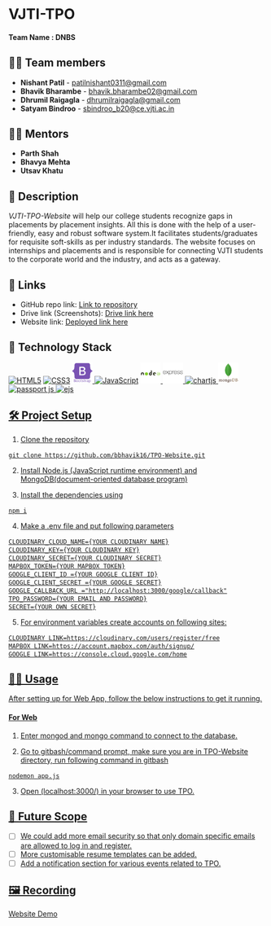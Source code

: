 # **VJTI-TPO**   


#### Team Name : **DNBS**

## 👩‍💻 Team members

- **Nishant Patil** - patilnishant0311@gmail.com
- **Bhavik Bharambe** - bhavik.bharambe02@gmail.com
- **Dhrumil Raigagla** - dhrumilraigagla@gmail.com
- **Satyam Bindroo** - sbindroo_b20@ce.vjti.ac.in

## 👨‍🏫 Mentors

- **Parth Shah**
- **Bhavya Mehta**
- **Utsav Khatu**

## 📝 Description
*VJTI-TPO-Website* will help our college students recognize gaps in placements by placement insights. All this is done with the help of a user-friendly, easy and robust software system.It facilitates students/graduates for requisite soft-skills as per industry standards.
The website focuses on internships and placements and is responsible for connecting VJTI students to the corporate world and the industry, and acts as a gateway.

## 🔗 Links

- GitHub repo link: [Link to repository](https://github.com/bbhavik16/TPO-Website)
- Drive link (Screenshots): [Drive link here](https://drive.google.com/drive/u/1/folders/1wn_DjAUL4LQaKjYjPfloq5pJjEBjiAOJ)
- Website link: [Deployed link here](https://vjti-tpo.herokuapp.com/)

## 🤖 Technology Stack

<a href="https://www.w3.org/TR/html5/" title="HTML5"><img src="https://github.com/get-icon/geticon/raw/master/icons/html-5.svg" alt="HTML5" width="40px" height="40px"></a>
<a href="https://www.w3.org/TR/CSS/" title="CSS3"><img src="https://github.com/get-icon/geticon/raw/master/icons/css-3.svg" alt="CSS3" width="40px" height="40px"></a>
<a href="https://getbootstrap.com" target="_blank"> <img src="https://raw.githubusercontent.com/devicons/devicon/master/icons/bootstrap/bootstrap-plain-wordmark.svg" alt="bootstrap" width="40" height="40"/> </a>
<a href="https://developer.mozilla.org/en-US/docs/Web/JavaScript" title="JavaScript"><img src="https://github.com/get-icon/geticon/raw/master/icons/javascript.svg" alt="JavaScript" width="31px" height="31px"></a>
<a href="https://nodejs.org" target="_blank"> <img src="https://raw.githubusercontent.com/devicons/devicon/master/icons/nodejs/nodejs-original-wordmark.svg" alt="nodejs" width="40" height="40"/>
</a> <a href="https://expressjs.com" target="_blank"> <img src="https://raw.githubusercontent.com/devicons/devicon/master/icons/express/express-original-wordmark.svg" alt="express" width="40" height="40"/>
</a> <a href="https://www.chartjs.org" target="_blank"> <img src="https://www.chartjs.org/media/logo-title.svg" alt="chartjs" width="40" height="40"/>
<a href="https://www.mongodb.com/" target="_blank"> <img src="https://raw.githubusercontent.com/devicons/devicon/master/icons/mongodb/mongodb-original-wordmark.svg" alt="mongodb" width="40" height="40"/>
<a href="http://www.passportjs.org/" target="_blank"> <img src="https://s3-eu-west-1.amazonaws.com/ih-materials/uploads/upload_676b436fcf47e71b1f85cbd8d318a080.png" alt="passport js" width="40" height="40"/>
<a href="https://ejs.co/" target="_blank"> <img src="https://www.kindpng.com/picc/m/463-4639889_logo-ejs-hd-png-download.png" alt="ejs" width="40" height="40"/>

## 🛠️ Project Setup

1. Clone the repository

```
git clone https://github.com/bbhavik16/TPO-Website.git
```

2. Install Node.js (JavaScript runtime environment) and MongoDB(document-oriented database program)

3. Install the dependencies using

```
npm i
```
4. Make a .env file and put following parameters

```
CLOUDINARY_CLOUD_NAME={YOUR CLOUDINARY NAME}
CLOUDINARY_KEY={YOUR CLOUDINARY KEY}
CLOUDINARY_SECRET={YOUR CLOUDINARY SECRET}
MAPBOX_TOKEN={YOUR MAPBOX TOKEN}
GOOGLE_CLIENT_ID ={YOUR GOOGLE CLIENT ID}
GOOGLE_CLIENT_SECRET ={YOUR GOOGLE SECRET}
GOOGLE_CALLBACK_URL ="http://localhost:3000/google/callback"
TPO_PASSWORD={YOUR EMAIL AND PASSWORD}
SECRET={YOUR OWN SECRET}
```

5. For environment variables create accounts on following sites:
```
CLOUDINARY LINK=https://cloudinary.com/users/register/free
MAPBOX LINK=https://account.mapbox.com/auth/signup/
GOOGLE LINK=https://console.cloud.google.com/home
```

## 🏃‍♀️ Usage

After setting up for Web App, follow the below instructions to get it running.

#### For Web

1. Enter mongod and mongo command to connect to the database.

2. Go to gitbash/command prompt, make sure you are in TPO-Website directory, run following command in gitbash

```
nodemon app.js
```

3. Open (localhost:3000/) in your browser to use TPO.

## 🔮 Future Scope

- [ ] We could add more email security so that only domain specific emails are allowed to log in and register.
- [ ] More customisable resume templates can be added.
- [ ] Add a notification section for various events related to TPO.

## 🖼 Recording

 [Website Demo](https://drive.google.com/drive/folders/1Wh47xX10LzDLpRedsaqX1sScADr4RQXq)
